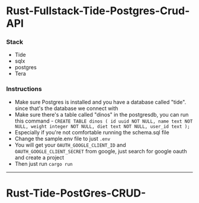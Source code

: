 # Rust-Fullstack-Tide-Postgres-Crud-API


### Stack

- Tide
- sqlx
- postgres
- Tera

### Instructions

- Make sure Postgres is installed and you have a database called "tide". since that's the database we connect with
- Make sure there's a table called "dinos" in the postgresdb, you can run this command - 
`CREATE TABLE dinos (
    id uuid NOT NULL,
    name text NOT NULL,
    weight integer NOT NULL,
    diet text NOT NULL,
    user_id text
);`
- Especially if you're not comfortable running the schema.sql file
- Change the sample.env file to just `.env`
- You will get your `OAUTH_GOOGLE_CLIENT_ID` and `OAUTH_GOOGLE_CLIENT_SECRET` from google, just search for google oauth and create a project
- Then just run `cargo run`
---

# Rust-Tide-PostGres-CRUD-
